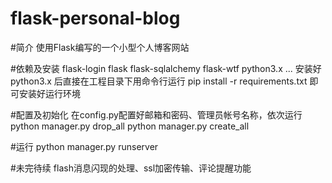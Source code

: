 # flask-personal-blog

#简介
使用Flask编写的一个小型个人博客网站

#依赖及安装
flask-login flask flask-sqlalchemy flask-wtf python3.x ...
安装好python3.x 后直接在工程目录下用命令行运行 pip install -r requirements.txt
即可安装好运行环境

#配置及初始化
在config.py配置好邮箱和密码、管理员帐号名称，依次运行
python manager.py drop_all
python manager.py create_all

#运行
python manager.py runserver

#未完待续
flash消息闪现的处理、ssl加密传输、评论提醒功能
